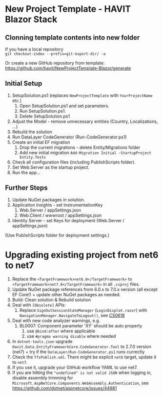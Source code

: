﻿# New Project Template - HAVIT Blazor Stack

## Clonning template contents into new folder
If you have a local repository   
`git checkout-index --prefix=git-export-dir/ -a`

Or create a new GitHub repository from template:  
https://github.com/havit/NewProjectTemplate-Blazor/generate

## Initial Setup
1. SetupSolution.ps1 (replaces `NewProjectTemplate` with `YourProjectName` etc.)
   1. Open SetupSolution.ps1 and set parameters.
   1. Run SetupSolution.ps1.
   1. Delete SetupSolution.ps1
1. Adjust the Model - remove unnecessary entities (Country, Localizations, ...)
1. Rebuild the solution
1. Run DataLayer CodeGenerator (Run-CodeGenerator.ps1)
1. Create an initial EF migration
   1. Drop the current migrations - delete Entity/Migrations folder
   1. Add new initial migration `Add-Migration Initial -StartupProject Entity.Tests`
1. Check all configuration files (including PublishScripts folder).
1. Set Web.Server as the startup project.
1. Run the app...

## Further Steps
1. Update NuGet packages in solution.
1. Application Insights - set InstrumentationKey
	1. Web.Server / appSettings.json
    2. Web.Client / wwwroot / appSettings.json
2. Identity Server - set Keys for deployment (Web.Server / appSettings.json)

(Use PublishScripts folder for deployment settings.)

# Upgrading existing project from net6 to net7
1. Replace the `<TargetFramework>net6.0</TargetFramework>` to `<TargetFramework>net7.0</TargetFramework>` in all `.csproj` files.
1. Update NuGet package references from 6.0.x to 7.0.x version (all except EF Core!) + update other NuGet packages as needed.
1. Build: Clean solution & Rebuild solution
1. Deal with `[Obsolete]` APIs:
    1. Replace `SignOutSessionStateManager` (`LoginDisplat.razor`) with `NavigationManager.NavigateToLogout()`, see [CS0618](https://learn.microsoft.com/en-us/dotnet/csharp/language-reference/compiler-messages/cs0618)
1. Deal with new code analyzer warnings, e.g.
    1. BL0007: Component parameter 'XY' should be auto property
        1. use `@bind:after` where applicable
		1. use `#pragma warning disable` where needed
1. In `dotnet-tools.json` upgrade `Havit.Data.EntityFrameworkCore.CodeGenerator.Tool` to 2.7.0 version (net7) + try if the `DataLayer/Run-CodeGenerator.ps1` runs currectly
1. Check the `TfsPublish.xml`. There might be explicit `net6` target, update it to `net7`.
1. If you use it, upgrade your GitHub workflow YAML to use net7.
1. If you are hitting the `"undefined" is not valid JSON` when logging in, disable assembly trimming for `Microsoft.AspNetCore.Components.WebAssembly.Authentication`, see https://github.com/dotnet/aspnetcore/issues/44981

